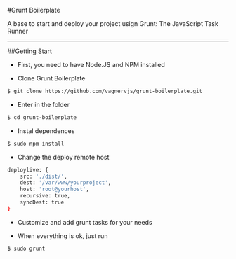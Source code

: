 #Grunt Boilerplate

A base to start and deploy your project usign Grunt: The JavaScript Task Runner

---

##Getting Start

- First, you need to have Node.JS and NPM installed

- Clone Grunt Boilerplate

```bash
$ git clone https://github.com/vagnervjs/grunt-boilerplate.git
```

- Enter in the folder

```bash
$ cd grunt-boilerplate
```

- Instal dependences

```bash
$ sudo npm install
```

- Change the deploy remote host

```bash
deploylive: {
	src: './dist/',
	dest: '/var/www/yourproject',
	host: 'root@yourhost',
	recursive: true,
	syncDest: true
}
```

- Customize and add grunt tasks for your needs

- When everything is ok, just run

```bash
$ sudo grunt
```






